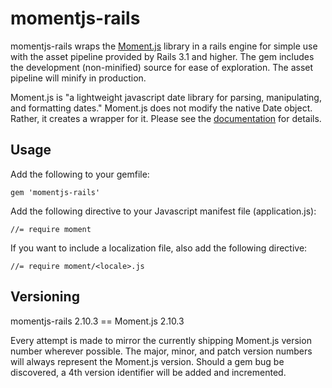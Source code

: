 # momentjs-rails

momentjs-rails wraps the [Moment.js](http://momentjs.com/) library in a rails engine for simple
use with the asset pipeline provided by Rails 3.1 and higher. The gem includes the development (non-minified)
source for ease of exploration. The asset pipeline will minify in production.

Moment.js is "a lightweight javascript date library for parsing, manipulating, and formatting dates."
Moment.js does not modify the native Date object. Rather, it creates a wrapper for it. Please see the
[documentation](http://momentjs.com/docs/) for details.

## Usage

Add the following to your gemfile:

    gem 'momentjs-rails'

Add the following directive to your Javascript manifest file (application.js):

    //= require moment

If you want to include a localization file, also add the following directive:

    //= require moment/<locale>.js

## Versioning

momentjs-rails 2.10.3 == Moment.js 2.10.3

Every attempt is made to mirror the currently shipping Moment.js version number wherever possible.
The major, minor, and patch version numbers will always represent the Moment.js version. Should a gem
bug be discovered, a 4th version identifier will be added and incremented.
